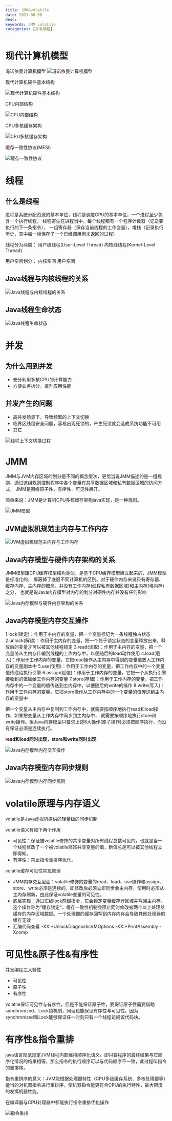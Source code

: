 ```yaml
---
title: JMM&volatile
date: 2021-06-08
desc:
keywords: JMM volatile
categories: [并发编程]
---
```

# 现代计算机模型

冯诺依曼计算机模型
![冯诺依曼计算机模型](/uploads/java/concurrent/冯诺依曼计算机模型.png)

现代计算机硬件基本结构 

![现代计算机硬件基本结构](/uploads/java/concurrent/现代计算机硬件基本结构.png)

CPU内部结构

![CPU内部结构](/uploads/java/concurrent/CPU内部结构.png)

CPU多核缓存架构

![CPU多核缓存架构](/uploads/java/concurrent/CPU多核缓存架构.png)

缓存一致性协议(MESI)

![缓存一致性协议](/uploads/java/concurrent/缓存一致性协议.png)

# 线程

## 什么是线程

进程是系统分配资源的基本单位，线程是调度CPU的基本单位，一个进程至少包含一个执行线程，
线程寄生在进程当中。每个线程都有一个程序计数器（记录要执行的下一条指令），
一组寄存器（保存当前线程的工作变量），堆栈（记录执行历史，其中每一帧保存了一个已经调用但未返回的过程）

线程分为两类：
用户级线程(User-Level Thread)
内核线线程(Kernel-Level Thread)

用户空间划分：
内核空间
用户空间

## Java线程与内核线程的关系

![Java线程与内核线程的关系](/uploads/java/concurrent/Java线程与内核线程的关系.png)

## Java线程生命状态

![Java线程生命状态](/uploads/java/concurrent/Java线程生命状态.png)

# 并发

## 为什么用到并发

- 充分利用多核CPU的计算能力
- 方便业务拆分，提升应用性能

## 并发产生的问题

- 高并发场景下，导致频繁的上下文切换
- 临界区线程安全问题，容易出现死锁的，产生死锁就会造成系统功能不可用
- 其它

![线程上下文切换过程](/uploads/java/concurrent/线程上下文切换过程.png)

# JMM

JMM与JVM内存区域的划分是不同的概念层次，更恰当说JMM描述的是一组规则，通过这组规则控制程序中各个变量在共享数据区域和私有数据区域的访问方式，
JMM是围绕原子性，有序性、可见性展开。

简单来说：JMM是计算机CPU多核缓存架构java实现，是一种规则。

![JMM模型](/uploads/java/concurrent/JMM模型.png)

## JVM虚拟机规范主内存与工作内存

![JVM虚拟机规范主内存与工作内存](/uploads/java/concurrent/JVM虚拟机规范主内存与工作内存.png)

## Java内存模型与硬件内存架构的关系

JMM模型跟CPU缓存模型结构类似，是基于CPU缓存模型建立起来的，JMM模型是标准化的，
屏蔽掉了底层不同计算机的区别。对于硬件内存来说只有寄存器、缓存内存、主内存的概念，并没有工作内存(线程私有数据区域)和主内存(堆内存)之分，
也就是说Java内存模型对内存的划分对硬件内存并没有任何影响

![Java内存模型与硬件内存架构的关系](/uploads/java/concurrent/Java内存模型与硬件内存架构的关系.png)

## Java内存模型内存交互操作

1.lock(锁定)：作用于主内存的变量，把一个变量标记为一条线程独占状态
2.unlock(解锁)：作用于主内存的变量，把一个处于锁定状态的变量释放出来，释放后的变量才可以被其他线程锁定
3.read(读取)：作用于主内存的变量，把一个变量值从主内存传输到线程的工作内存中，以便随后的load动作使用
4.load(载入)：作用于工作内存的变量，它把read操作从主内存中得到的变量值放入工作内存的变量副本中
5.use(使用)：作用于工作内存的变量，把工作内存中的一个变量值传递给执行引擎
6.assign(赋值)：作用于工作内存的变量，它把一个从执行引擎接收到的值赋给工作内存的变量
7.store(存储)：作用于工作内存的变量，把工作内存中的一个变量的值传送到主内存中，以便随后的write的操作
8.write(写入)：作用于工作内存的变量，它把store操作从工作内存中的一个变量的值传送到主内存的变量中

把一个变量从主内存中复制到工作内存中，就需要按顺序地执行read和load操作，如果把变量从工作内存中同步到主内存中，
就需要按顺序地执行store和write操作。但Java内存模型只要求上述8大操作(原子操作)必须按顺序执行，而没有保证必须是连续执行。

**read和load同时出现，store和write同时出现**

![Java内存模型内存交互操作](/uploads/java/concurrent/Java内存模型内存交互操作.png)

## Java内存模型内存同步规则

![Java内存模型内存同步规则](source/uploads/java/concurrent/Java内存模型内存同步规则.png)

# volatile原理与内存语义

volatile是Java虚拟机提供的轻量级的同步机制

volatile语义有如下两个作用
- 可见性：保证被volatile修饰的共享变量对所有线程总数可见的，也就是当一个线程修改了一个被volatile修饰共享变量的值，新值总是可以被其他线程立即得知。
- 有序性：禁止指令重排序优化。

volatile缓存可见性实现原理
- JMM内存交互层面：volatile修饰的变量的read、load、use操作和assign、store、write必须是连续的，即修改后必须立即同步会主内存，使用时必须从主内存刷新，由此保证volatile变量的可见性。
- 底层实现：通过汇编lock前缀指令，它会锁定变量缓存行区域并写回主内存，这个操作称为“缓存锁定”，缓存一致性机制会阻止同时修改被两个以上处理器缓存的内存区域数据。一个处理器的缓存回写到内存内存会导致其他处理器的缓存无效
- 汇编代码查看
-XX:+UnlockDiagnosticVMOptions -XX:+PrintAssembly -Xcomp

# 可见性&原子性&有序性

并发编程三大特性
- 可见性
- 原子性
- 有序性

volatile保证可见性与有序性，但是不能保证原子性，要保证原子性需要借助synchronized、Lock锁机制，同理也能保证有序性与可见性。因为synchronized和Lock能够保证任一时刻只有一个线程访问该代码块。

# 有序性&指令重排

java语言规范规定JVM线程内部维持顺序化语义。即只要程序的最终结果与它顺序化情况的结果相等，那么指令的执行顺序可以与代码顺序不一致，此过程叫指令的重排序。

指令重排序的意义：JVM能根据处理器特性（CPU多级缓存系统、多核处理器等）适当的对机器指令进行重排序，使机器指令能更符合CPU的执行特性，最大限度的发挥机器性能。

在编译器与CPU处理器中都能执行指令重排优化操作

![指令重排](source/uploads/java/concurrent/指令重排.png)
